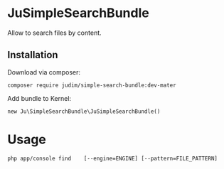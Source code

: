 
<h1>JuSimpleSearchBundle</h1>

Allow to search files by content.

<h2>Installation</h2>

Download via composer:

<pre><code>composer require judim/simple-search-bundle:dev-mater
</code></pre>

Add bundle to Kernel:

<pre><code>new Ju\SimpleSearchBundle\JuSimpleSearchBundle()
</code></pre>

<h1>Usage</h1>

<pre>
<code>php app/console find <needle>  <dirs> [--engine=ENGINE] [--pattern=FILE_PATTERN] 
</code>
</pre>
